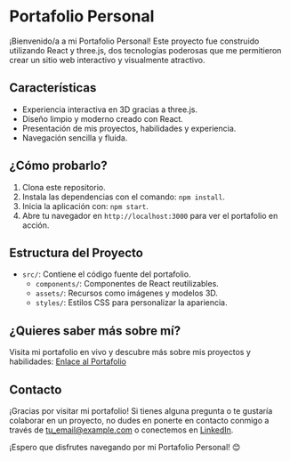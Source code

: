 # Portafolio Personal



¡Bienvenido/a a mi Portafolio Personal! Este proyecto fue construido utilizando React y three.js, dos tecnologías poderosas que me permitieron crear un sitio web interactivo y visualmente atractivo.

## Características

- Experiencia interactiva en 3D gracias a three.js.
- Diseño limpio y moderno creado con React.
- Presentación de mis proyectos, habilidades y experiencia.
- Navegación sencilla y fluida.

## ¿Cómo probarlo?

1. Clona este repositorio.
2. Instala las dependencias con el comando: `npm install`.
3. Inicia la aplicación con: `npm start`.
4. Abre tu navegador en `http://localhost:3000` para ver el portafolio en acción.

## Estructura del Proyecto

- `src/`: Contiene el código fuente del portafolio.
  - `components/`: Componentes de React reutilizables.
  - `assets/`: Recursos como imágenes y modelos 3D.
  - `styles/`: Estilos CSS para personalizar la apariencia.

## ¿Quieres saber más sobre mí?

Visita mi portafolio en vivo y descubre más sobre mis proyectos y habilidades: [Enlace al Portafolio](link_a_tu_portafolio_en_vivo)

## Contacto

¡Gracias por visitar mi portafolio! Si tienes alguna pregunta o te gustaría colaborar en un proyecto, no dudes en ponerte en contacto conmigo a través de [tu_email@example.com](mailto:tu_email@example.com) o conectemos en [LinkedIn](https://www.linkedin.com/in/tu_perfil_linkedin).

¡Espero que disfrutes navegando por mi Portafolio Personal! 😊
